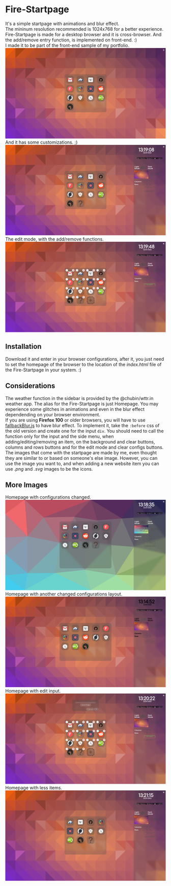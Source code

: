 # Fire-Startpage
It's a simple startpage with animations and blur effect. \
The mininum resolution recommended is 1024x768 for a better experience.
Fire-Startpage is made for a desktop browser and it is cross-browser. And the add/remove entry function, is implemented on front-end. :)  \
I made it to be part of the front-end sample of my portfolio.
![Fire-Startpage(1366x768)](screenshots/homepage-screenshot.png)
And it has some customizations. ;)
![Fire-Starpage-SideBar](screenshots/homepage-with-sidebar.png)
The edit mode, with the add/remove functions.
![Fire-Startpage-Edit-Mode](screenshots/homepage-with-edit-mode.png)
## Installation
Download it and enter in your browser configurations, after it, you just need to set the homepage of the browser to the location of the *index.html* file of the Fire-Startpage in your system. :)

## Considerations
The weather function in the sidebar is provided by the @chubin/wttr.in weather app. The alias for the Fire-Startpage is just Homepage. You may experience some glitches in animations and even in the blur effect dependending on your browser environment. \
If you are using **Firefox 100** or older browsers, you will have to use [fallbackBlur.js](https://gist.github.com/Firespindash/54fe91a3b4c42c83a51917b182d3e15c) to have blur effect. To implement it, take the `:before` css of the old version and create one for the input `div`. You should need to call the function only for the input and the side menu, when adding/editing/removing an item, on the background and clear buttons, columns and rows buttons and for the edit mode and clear configs buttons. \
The images that come with the startpage are made by me, even thought they are similar to or based on someone's else image. However, you can use the image you want to, and when adding a new website item you can use *.png* and *.svg* images to be the icons.

## More Images
Homepage with configurations changed.
![Fire-Startpage-Configurations](screenshots/homepage-with-configs.png)
Homepage with another changed configurations layout.
![Fire-Startpage-Another-Config-Layout](screenshots/homepage-with-another-config-layout.png)
Homepage with edit input.
![Fire-Startpage-Edit-Input](screenshots/homepage-with-edit-input.png)
Homepage with less items.
![Fire-Startpage-Removed-Items](screenshots/homepage-with-less-items.png)
